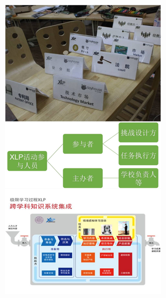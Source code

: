 ![0](assets/role_definition/intro/00.jpg) 
![0](assets/role_definition/intro/01.jpg) 
![0](assets/role_definition/intro/02.jpg)